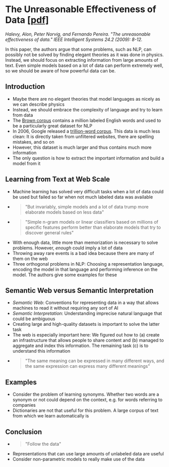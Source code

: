 # The Unreasonable Effectiveness of Data [[pdf]](https://static.googleusercontent.com/media/research.google.com/en//pubs/archive/35179.pdf)

*Halevy, Alon, Peter Norvig, and Fernando Pereira. "The unreasonable effectiveness of data." IEEE Intelligent Systems 24.2 (2009): 8-12.*

In this paper, the authors argue that some problems, such as NLP,  can possibly not be solved by finding elegant theories as it was done in physics. Instead, we should focus on extracting information from large amounts of text. Even simple models based on a lot of data can perform extremely well, so we should be aware of how powerful data can be.

## Introduction
* Maybe there are no elegant theories that model languages as nicely as we can describe physics
* Instead, we should embrace the complexity of language and try to learn from data
* The [Brown corpus](https://www1.essex.ac.uk/linguistics/external/clmt/w3c/corpus_ling/content/corpora/list/private/brown/brown.html) contains a million labeled English words and used to be a particularly great dataset for NLP
* In 2006, Google released a [trillion-word corpus](https://books.google.com/ngrams). This data is much less clean: It is directly taken from unfiltered websites, there are spelling mistakes, and so on
* However, this dataset is much larger and thus contains much more information
* The only question is how to extract the important information and build a model from it

## Learning from Text at Web Scale
* Machine learning has solved very difficult tasks when a lot of data could be used but failed so far when not much labeled data was available
* > "But invariably, simple models and a lot of data trump more elaborate models based on less data"
* > "Simple n-gram models or linear classifiers based on millions of specific features perform better than elaborate models that try to discover general rules"
* With enough data, little more than memorization is necessary to solve problems. However, *enough* could imply a lot of data
* Throwing away rare events is a bad idea because there are many of them on the web
* Three orthogonal problems in NLP: Choosing a representation language, encoding the model in that language and performing inference on the model. The authors give some examples for these

## Semantic Web versus Semantic Interpretation
* *Semantic Web*: Conventions for representing data in a way that allows machines to read it without requiring any sort of AI
* *Semantic Interpretation*: Understanding imprecise natural language that could be ambiguous
* Creating large and high-quality datasets is important to solve the latter task
* The web is especially important here: We figured out how to (a) create an infrastructure that allows people to share content and (b) managed to aggregate and index this information. The remaining task (c) is to understand this information
* > "The same meaning can be expressed in many different ways, and the same expression can express many different meanings"

## Examples
* Consider the problem of learning synonyms. Whether two words are a synonym or not could depend on the context, e.g. for words referring to companies
* Dictionaries are not that useful for this problem. A large corpus of text from which we learn automatically is

## Conclusion
* > "Follow the data"
* Representations that can use large amounts of unlabeled data are useful
* Consider non-parametric models to really make use of the data
